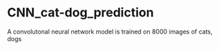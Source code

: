 # CNN_cat-dog_prediction
A convolutonal neural network model is trained on 8000 images of cats, dogs

